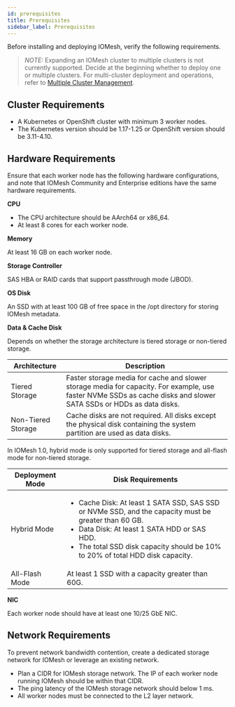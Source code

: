 ```yaml
---
id: prerequisites
title: Prerequisites
sidebar_label: Prerequisites
---
```


Before installing and deploying IOMesh, verify the following requirements.

> _NOTE:_ Expanding an IOMesh cluster to multiple clusters is not currently supported. Decide at the beginning whether to deploy one or multiple clusters. For multi-cluster deployment and operations, refer to [Multiple Cluster Management](../advanced-functions/manage-multiple-cluster.md).

## Cluster Requirements

- A Kubernetes or OpenShift cluster with minimum 3 worker nodes.
- The Kubernetes version should be 1.17-1.25 or OpenShift version should be 3.11-4.10.

## Hardware Requirements 

Ensure that each worker node has the following hardware configurations, and note that IOMesh Community and Enterprise editions have the same hardware requirements.

**CPU**

- The CPU architecture should be AArch64 or x86_64.
- At least 8 cores for each worker node.

**Memory**

At least 16 GB on each worker node.

**Storage Controller**

SAS HBA or RAID cards that support passthrough mode (JBOD). 

**OS Disk**

An SSD with at least 100 GB of free space in the /opt directory for storing IOMesh metadata.

**Data & Cache Disk**

Depends on whether the storage architecture is tiered storage or non-tiered storage.

|Architecture|Description|
|---|---|
|Tiered Storage| Faster storage media for cache and slower storage media for capacity. For example, use faster NVMe SSDs as cache disks and slower SATA SSDs or HDDs as data disks.|
|Non-Tiered Storage|Cache disks are not required. All disks except the physical disk containing the system partition are used as data disks.|

In IOMesh 1.0, hybrid mode is only supported for tiered storage and all-flash mode for non-tiered storage.

|Deployment Mode|Disk Requirements|
|---|---|
|Hybrid Mode|<ul><li>Cache Disk: At least 1 SATA SSD, SAS SSD or NVMe SSD, and the capacity must be greater than 60 GB.</li><li>Data Disk: At least 1 SATA HDD or SAS HDD.</li><li>The total SSD disk capacity should be 10% to 20% of total HDD disk capacity.</li></ul>|
|All-Flash Mode|At least 1 SSD with a capacity greater than 60G.|

**NIC**

Each worker node should have at least one 10/25 GbE NIC.

## Network Requirements

To prevent network bandwidth contention, create a dedicated storage network for IOMesh or leverage an existing network. 

- Plan a CIDR for IOMesh storage network. The IP of each worker node running IOMesh should be within that CIDR.
- The ping latency of the IOMesh storage network should below 1 ms.
- All worker nodes must be connected to the L2 layer network.


